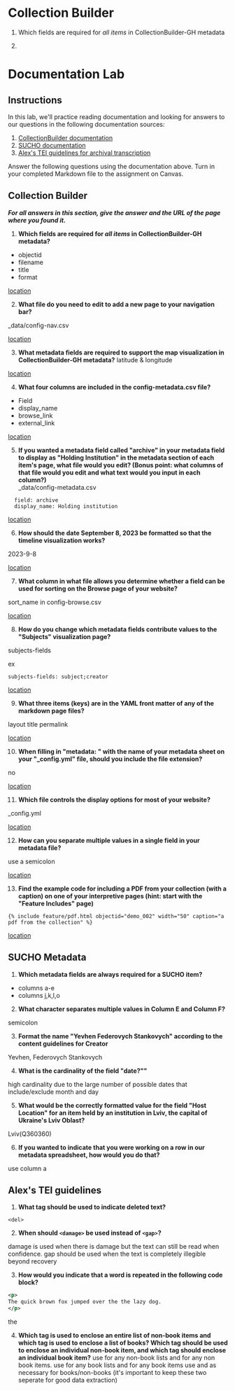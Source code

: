 # Collection Builder
1. Which fields are required for *all items* in CollectionBuilder-GH metadata

2. 

# Documentation Lab
## Instructions
In this lab, we'll practice reading documentation and looking for answers to our questions in the following documentation sources:
1. [CollectionBuilder documentation](https://collectionbuilder.github.io/cb-docs/)
2. [SUCHO documentation](https://wiki.sucho.org/en/tutorials/internet-archive/spreadsheet-metadata-template)
3. [Alex's TEI guidelines for archival transcription](https://alexandraewingate.com/projects/encoding-guidelines-for-initial-archival-tei-transcription/)

Answer the following questions using the documentation above. Turn in your completed Markdown file to the assignment on Canvas.
## Collection Builder
***For all answers in this section, give the answer and the URL of the page where you found it.***

1. **Which fields are required for *all items* in CollectionBuilder-GH metadata?**
* objectid
* filename
* title
* format

[location](https://collectionbuilder.github.io/cb-docs/docs/metadata/gh_metadata/#required-fields-for-collectionbuilder-gh)  

2. **What file do you need to edit to add a new page to your navigation bar?**

_data/config-nav.csv

[location](https://collectionbuilder.github.io/cb-docs/docs/pages/add_page/#add-a-new-page-to-the-nav)  

3. **What metadata fields are required to support the map visualization in CollectionBuilder-GH metadata?**
latitude & longitude
    
[location](https://collectionbuilder.github.io/cb-docs/docs/metadata/cdm_metadata/#fields-required-for-visualizations)  

4. **What four columns are included in the config-metadata.csv file?**
* Field
* display_name
* browse_link
* external_link

[location](https://collectionbuilder.github.io/cb-docs/docs/customization/config-metadata/#metadata--item-page-configuration-config-metadatacsv)  

5. **If you wanted a metadata field called "archive" in your metadata field to display as "Holding Institution" in the metadata section of each item's page, what file would you edit? (Bonus point: what columns of that file would you edit and what text would you input in each column?)**\
_data/config-metadata.csv

~~~ 
  field: archive
  display_name: Holding institution
~~~

[location](https://collectionbuilder.github.io/cb-docs/docs/customization/config-metadata/#metadata--item-page-configuration-config-metadatacsv)  

6. **How should the date September 8, 2023 be formatted so that the timeline visualization works?**

2023-9-8

[location](https://collectionbuilder.github.io/cb-docs/docs/metadata/cdm_metadata/#date)

7. **What column in what file allows you determine whether a field can be used for sorting on the Browse page of your website?**

sort_name in config-browse.csv

[location](https://collectionbuilder.github.io/cb-docs/docs/customization/config-browse/#sort_name)

8. **How do you change which metadata fields contribute values to the "Subjects" visualization page?**

subjects-fields

ex 
~~~
subjects-fields: subject;creator
~~~

[location](https://collectionbuilder.github.io/cb-docs/docs/theme/subjects/#subjects-page)

9. **What three items (keys) are in the YAML front matter of any of the markdown page files?**

layout
title
permalink

[location](https://collectionbuilder.github.io/cb-docs/docs/pages/basics/#yaml-front-matter)

10. **When filling in "metadata: " with the name of your metadata sheet on your "\_config.yml" file, should you include the file extension?**

no

[location](https://collectionbuilder.github.io/cb-docs/docs/walkthroughs/csv-walkthrough/#10-configure-your-site-settings-in-the-_configyml-file)

11. **Which file controls the display options for most of your website?**

_config.yml

[location](https://collectionbuilder.github.io/cb-docs/docs/config/site/#site-settings)

12. **How can you separate multiple values in a single field in your metadata file?**

use a semicolon

[location](https://collectionbuilder.github.io/cb-docs/docs/metadata/formatting/#formatting-your-metadata
)

13. **Find the example code for including a PDF from your collection (with a caption) on one of your interpretive pages (hint: start with the "Feature Includes" page)**

~~~
{% include feature/pdf.html objectid="demo_002" width="50" caption="a pdf from the collection" %}
~~~

[location](https://collectionbuilder.github.io/collectionbuilder-gh/feature_options.html)

## SUCHO Metadata
1. **Which metadata fields are always required for a SUCHO item?**

* columns a-e
* columns j,k,l,o

2. **What character separates multiple values in Column E and Column F?**

semicolon

3. **Format the name "Yevhen Federovych Stankovych" according to the content guidelines for Creator**

Yevhen, Federovych Stankovych

4. **What is the cardinality of the field "date?""**

high cardinality due to the large number of possible dates that include/exclude month and day

5. **What would be the correctly formatted value for the field "Host Location" for an item held by an institution in Lviv, the capital of Ukraine's Lviv Oblast?**

Lviv(Q360360)

6. **If you wanted to indicate that you were working on a row in our metadata spreadsheet, how would you do that?**

use column a


## Alex's TEI guidelines
1. **What tag should be used to indicate deleted text?**

~~~
<del>
~~~

2. **When should `<damage>` be used instead of `<gap>`?**

damage is used when there is damage but the text can still be read when confidence.
gap should be used when the text is completely illegible beyond recovery

3. **How would you indicate that a word is repeated in the following code block?**
```xml
<p>
The quick brown fox jumped over the the lazy dog.
</p>
```
<sic rend="repeated word"> the </sic>

4. **Which tag is used to enclose an entire list of non-book items and which tag is used to enclose a list of books? Which tag should be used to enclose an individual non-book item, and which tag should enclose an individual book item?**
use <list> for any non-book lists and <item> for any non book items.
use <listBibl> for any book lists and <bibl> for any book items
use <list> and <listBibl> as necessary for books/non-books (it's important to keep these two seperate for good data extraction)